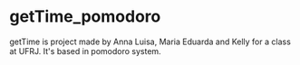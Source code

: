 # getTime_pomodoro
getTime is project made by Anna Luisa, Maria Eduarda and Kelly for a class at UFRJ. It's based in pomodoro system.

